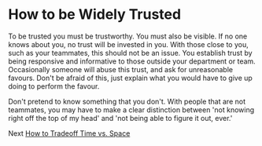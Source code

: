 # How to be Widely Trusted
[//]: # (Version:1.0.0)
To be trusted you must be trustworthy. You must also be visible. If no one knows about you, no trust will be invested in you. With those close to you, such as your teammates, this should not be an issue. You establish trust by being responsive and informative to those outside your department or team. Occasionally someone will abuse this trust, and ask for unreasonable favours. Don't be afraid of this, just explain what you would have to give up doing to perform the favour.

Don't pretend to know something that you don't. With people that are not teammates, you may have to make a clear distinction between 'not knowing right off the top of my head' and 'not being able to figure it out, ever.'

Next [How to Tradeoff Time vs. Space](03-How%20to%20Tradeoff%20Time%20vs%20Space.md)
